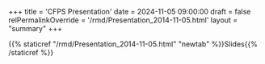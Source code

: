 +++
title = 'CFPS Presentation'
date = 2024-11-05 09:00:00
draft = false
relPermalinkOverride = '/rmd/Presentation_2014-11-05.html'
layout = "summary"
+++


{{% staticref "/rmd/Presentation_2014-11-05.html" "newtab" %}}Slides{{% /staticref %}}
